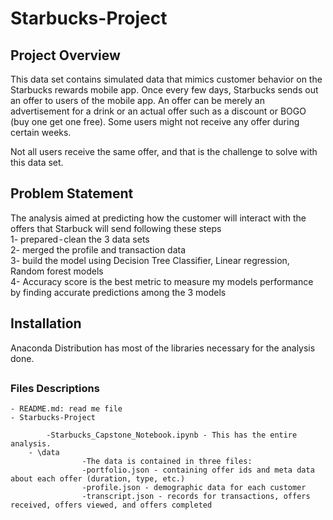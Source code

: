 # Starbucks-Project
## Project Overview
This data set contains simulated data that mimics customer behavior on the Starbucks rewards mobile app. Once every few days, Starbucks sends out an offer to users of the mobile app. An offer can be merely an advertisement for a drink or an actual offer such as a discount or BOGO (buy one get one free). Some users might not receive any offer during certain weeks.

Not all users receive the same offer, and that is the challenge to solve with this data set.
## Problem Statement
The analysis aimed at predicting how the customer will interact with the offers that Starbuck will send following these steps </br>
1- prepared - clean the 3 data sets</br>
2- merged the profile and transaction data</br>
3- build the model using Decision Tree Classifier, Linear regression, Random forest models</br>
4- Accuracy score is the best metric to measure my models performance by finding accurate predictions among the 3 models</br>
##
## Installation
Anaconda Distribution has most of the libraries necessary for the analysis done.
##
### Files Descriptions

	- README.md: read me file
	- Starbucks-Project

			-Starbucks_Capstone_Notebook.ipynb - This has the entire analysis.
		- \data
                    -The data is contained in three files:
                    -portfolio.json - containing offer ids and meta data about each offer (duration, type, etc.)
                    -profile.json - demographic data for each customer
                    -transcript.json - records for transactions, offers received, offers viewed, and offers completed

